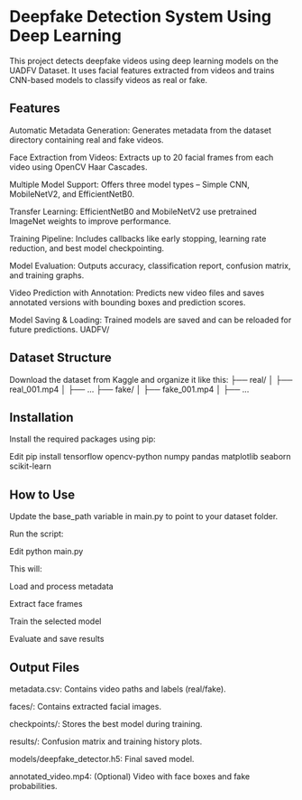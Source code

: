 # Deepfake Detection System Using Deep Learning
This project detects deepfake videos using deep learning models on the UADFV Dataset. It uses facial features extracted from videos and trains CNN-based models to classify videos as real or fake.

## Features
Automatic Metadata Generation: Generates metadata from the dataset directory containing real and fake videos.

Face Extraction from Videos: Extracts up to 20 facial frames from each video using OpenCV Haar Cascades.

Multiple Model Support: Offers three model types – Simple CNN, MobileNetV2, and EfficientNetB0.

Transfer Learning: EfficientNetB0 and MobileNetV2 use pretrained ImageNet weights to improve performance.

Training Pipeline: Includes callbacks like early stopping, learning rate reduction, and best model checkpointing.

Model Evaluation: Outputs accuracy, classification report, confusion matrix, and training graphs.

Video Prediction with Annotation: Predicts new video files and saves annotated versions with bounding boxes and prediction scores.

Model Saving & Loading: Trained models are saved and can be reloaded for future predictions.
UADFV/
## Dataset Structure
Download the dataset from Kaggle and organize it like this:
├── real/
│   ├── real_001.mp4
│   ├── ...
├── fake/
│   ├── fake_001.mp4
│   ├── ...

## Installation
Install the required packages using pip:



Edit
pip install tensorflow opencv-python numpy pandas matplotlib seaborn scikit-learn

## How to Use
Update the base_path variable in main.py to point to your dataset folder.

Run the script:


Edit
python main.py

This will:

Load and process metadata

Extract face frames

Train the selected model

Evaluate and save results

## Output Files
metadata.csv: Contains video paths and labels (real/fake).

faces/: Contains extracted facial images.

checkpoints/: Stores the best model during training.

results/: Confusion matrix and training history plots.

models/deepfake_detector.h5: Final saved model.

annotated_video.mp4: (Optional) Video with face boxes and fake probabilities.
